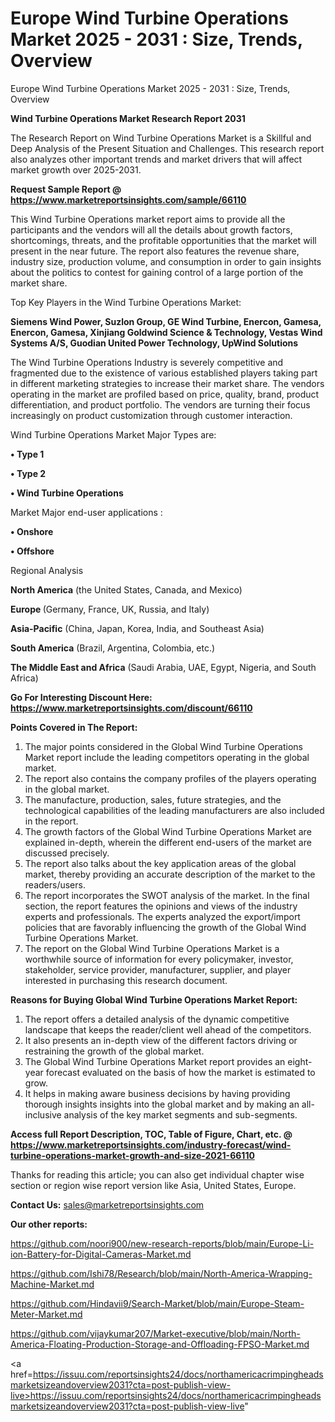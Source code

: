 # Europe Wind Turbine Operations Market 2025 - 2031 : Size, Trends, Overview
Europe Wind Turbine Operations Market 2025 - 2031 : Size, Trends, Overview

<strong>Wind Turbine Operations Market Research Report 2031</strong>

The Research Report on Wind Turbine Operations Market is a Skillful and Deep Analysis of the Present Situation and Challenges. This research report also analyzes other important trends and market drivers that will affect market growth over 2025-2031.

<strong>Request Sample Report @ <a href=https://www.marketreportsinsights.com/sample/66110>https://www.marketreportsinsights.com/sample/66110</a></strong>

This Wind Turbine Operations market report aims to provide all the participants and the vendors will all the details about growth factors, shortcomings, threats, and the profitable opportunities that the market will present in the near future. The report also features the revenue share, industry size, production volume, and consumption in order to gain insights about the politics to contest for gaining control of a large portion of the market share.

Top Key Players in the Wind Turbine Operations Market:

<strong>Siemens Wind Power, Suzlon Group, GE Wind Turbine, Enercon, Gamesa, Enercon, Gamesa, Xinjiang Goldwind Science & Technology, Vestas Wind Systems A/S, Guodian United Power Technology, UpWind Solutions</strong>

The Wind Turbine Operations Industry is severely competitive and fragmented due to the existence of various established players taking part in different marketing strategies to increase their market share. The vendors operating in the market are profiled based on price, quality, brand, product differentiation, and product portfolio. The vendors are turning their focus increasingly on product customization through customer interaction.

Wind Turbine Operations Market Major Types are:

<strong>• Type 1

• Type 2

• Wind Turbine Operations</strong>

Market Major end-user applications :

<strong>• Onshore

• Offshore</strong>

Regional Analysis

</u><strong><b>North America</b></strong> (the United States, Canada, and Mexico)

<strong><b>Europe </b></strong>(Germany, France, UK, Russia, and Italy)

<strong><b>Asia-Pacific</b></strong> (China, Japan, Korea, India, and Southeast Asia)

<strong><b>South America</b></strong> (Brazil, Argentina, Colombia, etc.)

<strong><b>The Middle East and Africa</b></strong> (Saudi Arabia, UAE, Egypt, Nigeria, and South Africa)

<strong>Go For Interesting Discount Here: <a href=https://www.marketreportsinsights.com/discount/66110>https://www.marketreportsinsights.com/discount/66110</a></strong>

<strong>Points Covered in The Report:</strong>
<ol>
  <li>The major points considered in the Global Wind Turbine Operations Market report include the leading competitors operating in the global market.</li>
  <li>The report also contains the company profiles of the players operating in the global market.</li>
  <li>The manufacture, production, sales, future strategies, and the technological capabilities of the leading manufacturers are also included in the report.</li>
  <li>The growth factors of the Global Wind Turbine Operations Market are explained in-depth, wherein the different end-users of the market are discussed precisely.</li>
  <li>The report also talks about the key application areas of the global market, thereby providing an accurate description of the market to the readers/users.</li>
  <li>The report incorporates the SWOT analysis of the market. In the final section, the report features the opinions and views of the industry experts and professionals. The experts analyzed the export/import policies that are favorably influencing the growth of the Global Wind Turbine Operations Market.</li>
  <li>The report on the Global Wind Turbine Operations Market is a worthwhile source of information for every policymaker, investor, stakeholder, service provider, manufacturer, supplier, and player interested in purchasing this research document.</li>
</ol>
<strong>Reasons for Buying Global Wind Turbine Operations Market Report:</strong>

<ol>
  <li>The report offers a detailed analysis of the dynamic competitive landscape that keeps the reader/client well ahead of the competitors.</li>
  <li>It also presents an in-depth view of the different factors driving or restraining the growth of the global market.</li>
  <li>The Global Wind Turbine Operations Market report provides an eight-year forecast evaluated on the basis of how the market is estimated to grow.</li>
  <li>It helps in making aware business decisions by having providing thorough insights insights into the global market and by making an all-inclusive analysis of the key market segments and sub-segments.</li>
</ol>
<strong>Access full Report Description, TOC, Table of Figure, Chart, etc. @ <a href=https://www.marketreportsinsights.com/industry-forecast/wind-turbine-operations-market-growth-and-size-2021-66110>https://www.marketreportsinsights.com/industry-forecast/wind-turbine-operations-market-growth-and-size-2021-66110</a></strong>


Thanks for reading this article; you can also get individual chapter wise section or region wise report version like Asia, United States, Europe.

<strong>Contact Us:</strong>
sales@marketreportsinsights.com

<strong>Our other reports:</strong>

<a href=https://github.com/noori900/new-research-reports/blob/main/Europe-Li-ion-Battery-for-Digital-Cameras-Market.md>https://github.com/noori900/new-research-reports/blob/main/Europe-Li-ion-Battery-for-Digital-Cameras-Market.md</a>

<a href=https://github.com/Ishi78/Research/blob/main/North-America-Wrapping-Machine-Market.md>https://github.com/Ishi78/Research/blob/main/North-America-Wrapping-Machine-Market.md</a>

<a href=https://github.com/Hindavii9/Search-Market/blob/main/Europe-Steam-Meter-Market.md>https://github.com/Hindavii9/Search-Market/blob/main/Europe-Steam-Meter-Market.md</a>

<a href=https://github.com/vijaykumar207/Market-executive/blob/main/North-America-Floating-Production-Storage-and-Offloading-FPSO-Market.md>https://github.com/vijaykumar207/Market-executive/blob/main/North-America-Floating-Production-Storage-and-Offloading-FPSO-Market.md</a>

<a href=https://issuu.com/reportsinsights24/docs/northamericacrimpingheadsmarketsizeandoverview2031?cta=post-publish-view-live>https://issuu.com/reportsinsights24/docs/northamericacrimpingheadsmarketsizeandoverview2031?cta=post-publish-view-live</a>"
